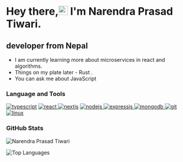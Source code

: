 # Hey there,<img src="https://raw.githubusercontent.com/MartinHeinz/MartinHeinz/master/wave.gif" width="25px"> I'm Narendra Prasad Tiwari.

##  developer from Nepal

- I am currently learning more about microservices in react and algorithms.
- Things on my plate later - Rust .
- You can ask me about JavaScript

### Language and Tools

<a href="https://www.typescriptlang.org/" target="_blank"><img src="https://img.shields.io/badge/Typescript-003c63?style=for-the-badge&logo=typescript&logoColor=black" alt="typescript"></a>
<a href="https://reactjs.org/" target="_blank"> <img src="https://img.shields.io/badge/React-20232A?style=for-the-badge&logo=react&logoColor=61DAFB" alt="react" /> </a>
<a href="https://nextjs.org/" target="_blank"> <img src="https://img.shields.io/badge/next.js-000000?style=for-the-badge&logo=next.js&logoColor=white" alt="nextjs" /></a>
<a href="https://nodejs.org" target="_blank"> <img src="https://img.shields.io/badge/Node.js-43853D?style=for-the-badge&logo=node.js&logoColor=white" alt="nodejs" /> </a>
<a href="https://www.expressjs.com" target="_blank"> <img src="https://img.shields.io/badge/Express.js-000000?style=for-the-badge&logo=express&logoColor=white" alt="expressjs" /> </a>
<a href="https://www.mongodb.com/" target="_blank"> <img src="https://img.shields.io/badge/MongoDB-4EA94B?style=for-the-badge&logo=mongodb&logoColor=white" alt="mongodb" /> </a>
<a href="https://git-scm.com/" target="_blank"> <img src="https://img.shields.io/badge/Git-F05032?style=for-the-badge&logo=git&logoColor=white" alt="git" /> </a>
<a href="https://www.linux.org/" target="_blank"> <img src="https://img.shields.io/badge/linux-E79A00?style=for-the-badge&logo=linux&logoColor=black" alt="linux" /> </a>

### GitHub Stats

![Narendra Prasad Tiwari](https://github-readme-stats.vercel.app/api?username=nptiwari&show_icons=true&theme=dark)

![Top Languages](https://github-readme-stats.vercel.app/api/top-langs/?username=nptiwari&show_icons=true&theme=dark)
